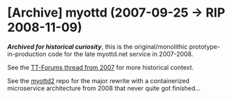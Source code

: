 # [Archive] myottd (2007-09-25 -> RIP 2008-11-09)

***Archived for historical curiosity***, this is the original/monolithic prototype-in-production code for the late myottd.net service in 2007-2008.

See the [TT-Forums thread from 2007](https://www.tt-forums.net/viewtopic.php?t=34194) for more historical context.

See the [myottd2](https://github.com/SpComb/myottd2) repo for the major rewrite with a containerized microservice architecture from 2008 that never quite got finished...
